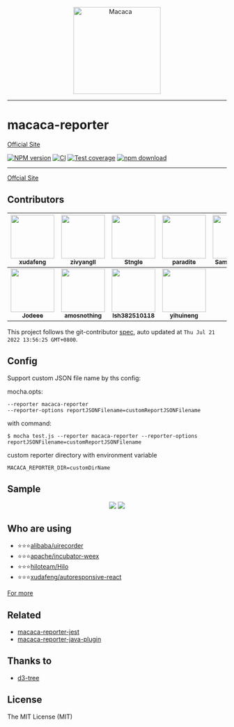 <p align="center">
  <a href="//macacajs.github.io">
    <img
      alt="Macaca"
      src="https://macacajs.github.io/macaca-ecosystem/macaca-logo/svg/monkey.svg"
      width="200"
    />
  </a>
</p>

---

# macaca-reporter

[Official Site](//macacajs.github.io/macaca-reporter/)

[![NPM version][npm-image]][npm-url]
[![CI][CI-image]][CI-url]
[![Test coverage][coveralls-image]][coveralls-url]
[![npm download][download-image]][download-url]

[npm-image]: https://img.shields.io/npm/v/macaca-reporter.svg
[npm-url]: https://npmjs.org/package/macaca-reporter
[CI-image]: https://github.com/macacajs/macaca-reporter/actions/workflows/ci.yml/badge.svg
[CI-url]: https://github.com/macacajs/macaca-reporter/actions/workflows/ci.yml
[coveralls-image]: https://img.shields.io/coveralls/macacajs/macaca-reporter.svg
[coveralls-url]: https://coveralls.io/r/macacajs/macaca-reporter?branch=master
[download-image]: https://img.shields.io/npm/dm/macaca-reporter.svg
[download-url]: https://npmjs.org/package/macaca-reporter

---

[Offcial Site](//macacajs.github.io/macaca-reporter)

<!-- GITCONTRIBUTOR_START -->

## Contributors

|[<img src="https://avatars.githubusercontent.com/u/1011681?v=4" width="100px;"/><br/><sub><b>xudafeng</b></sub>](https://github.com/xudafeng)<br/>|[<img src="https://avatars.githubusercontent.com/u/11460601?v=4" width="100px;"/><br/><sub><b>zivyangll</b></sub>](https://github.com/zivyangll)<br/>|[<img src="https://avatars.githubusercontent.com/u/18617837?v=4" width="100px;"/><br/><sub><b>Stngle</b></sub>](https://github.com/Stngle)<br/>|[<img src="https://avatars.githubusercontent.com/u/1209810?v=4" width="100px;"/><br/><sub><b>paradite</b></sub>](https://github.com/paradite)<br/>|[<img src="https://avatars.githubusercontent.com/u/8198256?v=4" width="100px;"/><br/><sub><b>SamuelZhaoY</b></sub>](https://github.com/SamuelZhaoY)<br/>|[<img src="https://avatars.githubusercontent.com/u/52845048?v=4" width="100px;"/><br/><sub><b>snapre</b></sub>](https://github.com/snapre)<br/>|
| :---: | :---: | :---: | :---: | :---: | :---: |
[<img src="https://avatars.githubusercontent.com/u/30293087?v=4" width="100px;"/><br/><sub><b>Jodeee</b></sub>](https://github.com/Jodeee)<br/>|[<img src="https://avatars.githubusercontent.com/u/24653016?v=4" width="100px;"/><br/><sub><b>amosnothing</b></sub>](https://github.com/amosnothing)<br/>|[<img src="https://avatars.githubusercontent.com/u/15245618?v=4" width="100px;"/><br/><sub><b>lsh382510118</b></sub>](https://github.com/lsh382510118)<br/>|[<img src="https://avatars.githubusercontent.com/u/10104168?v=4" width="100px;"/><br/><sub><b>yihuineng</b></sub>](https://github.com/yihuineng)<br/>

This project follows the git-contributor [spec](https://github.com/xudafeng/git-contributor), auto updated at `Thu Jul 21 2022 13:56:25 GMT+0800`.

<!-- GITCONTRIBUTOR_END -->

## Config

Support custom JSON file name by ths config:

mocha.opts:
```
--reporter macaca-reporter
--reporter-options reportJSONFilename=customReportJSONFilename
```

with command:
```
$ mocha test.js --reporter macaca-reporter --reporter-options reportJSONFilename=customReportJSONFilename
```

custom reporter directory with environment variable
```
MACACA_REPORTER_DIR=customDirName
```

## Sample

<div align="center">
  <img src="https://macacajs.github.io/macaca-reporter/assets/6d308bd9gy1fivuatxep5j21kw13dgs6.jpg" />
  <img src="https://macacajs.github.io/macaca-reporter/assets/6d308bd9gy1fivtfos9r5j21kw130af7.jpg" />
</div>

## Who are using

- ⭐⭐⭐[alibaba/uirecorder](//github.com/alibaba/uirecorder)
- ⭐⭐⭐[apache/incubator-weex](//github.com/apache/incubator-weex)
- ⭐⭐⭐[hiloteam/Hilo](//github.com/hiloteam/Hilo)
- ⭐⭐⭐[xudafeng/autoresponsive-react](//github.com/xudafeng/autoresponsive-react)

[For more](//github.com/macacajs/macaca-reporter/network/dependents)

## Related

- [macaca-reporter-jest](https://github.com/macacajs/macaca-reporter-jest)
- [macaca-reporter-java-plugin](https://github.com/macacajs/macaca-reporter-java-plugin)

## Thanks to

- [d3-tree](//github.com/zhuyali/d3-tree)

## License

The MIT License (MIT)

